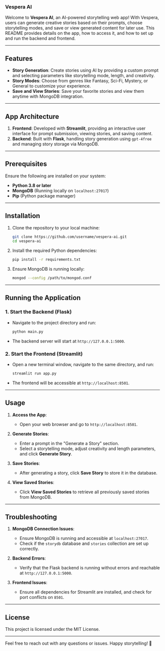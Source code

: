 ### Vespera AI

Welcome to **Vespera AI**, an AI-powered storytelling web app! With Vespera, users can generate creative stories based on their prompts, choose storytelling modes, and save or view generated content for later use. This README provides details on the app, how to access it, and how to set up and run the backend and frontend.

---

## Features

- **Story Generation**: Create stories using AI by providing a custom prompt and selecting parameters like storytelling mode, length, and creativity.
- **Story Modes**: Choose from genres like Fantasy, Sci-Fi, Mystery, or General to customize your experience.
- **Save and View Stories**: Save your favorite stories and view them anytime with MongoDB integration.

---

## App Architecture

1. **Frontend**: Developed with **Streamlit**, providing an interactive user interface for prompt submission, viewing stories, and saving content.
2. **Backend**: Built with **Flask**, handling story generation using `gpt-4free` and managing story storage via MongoDB.

---

## Prerequisites

Ensure the following are installed on your system:

- **Python 3.8 or later**
- **MongoDB** (Running locally on `localhost:27017`)
- **Pip** (Python package manager)

---

## Installation

1. Clone the repository to your local machine:
   ```bash
   git clone https://github.com/username/vespera-ai.git
   cd vespera-ai
   ```

2. Install the required Python dependencies:
   ```bash
   pip install -r requirements.txt
   ```

3. Ensure MongoDB is running locally:
   ```bash
   mongod --config /path/to/mongod.conf
   ```

---

## Running the Application

### 1. Start the Backend (Flask)

- Navigate to the project directory and run:
  ```bash
  python main.py
  ```
- The backend server will start at `http://127.0.0.1:5000`.

### 2. Start the Frontend (Streamlit)

- Open a new terminal window, navigate to the same directory, and run:
  ```bash
  streamlit run app.py
  ```
- The frontend will be accessible at `http://localhost:8501`.

---

## Usage

1. **Access the App**:
   - Open your web browser and go to `http://localhost:8501`.

2. **Generate Stories**:
   - Enter a prompt in the "Generate a Story" section.
   - Select a storytelling mode, adjust creativity and length parameters, and click **Generate Story**.

3. **Save Stories**:
   - After generating a story, click **Save Story** to store it in the database.

4. **View Saved Stories**:
   - Click **View Saved Stories** to retrieve all previously saved stories from MongoDB.

---

## Troubleshooting

1. **MongoDB Connection Issues**:
   - Ensure MongoDB is running and accessible at `localhost:27017`.
   - Check if the `storydb` database and `stories` collection are set up correctly.

2. **Backend Errors**:
   - Verify that the Flask backend is running without errors and reachable at `http://127.0.0.1:5000`.

3. **Frontend Issues**:
   - Ensure all dependencies for Streamlit are installed, and check for port conflicts on `8501`.

---

## License

This project is licensed under the MIT License.

---

Feel free to reach out with any questions or issues. Happy storytelling! 🌟
